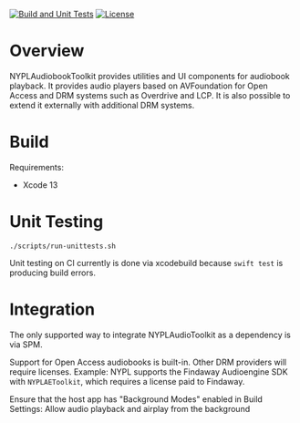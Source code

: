 [![Build and Unit Tests](https://github.com/NYPL-Simplified/NYPLAudiobookToolkit/Unit%20Tests/badge.svg)](https://github.com/NYPL-Simplified/NYPLAudiobookToolkit/actions?query=workflow%3A%22Unit%20Tests%22) [![License](https://img.shields.io/badge/License-Apache%202.0-blue.svg)](https://opensource.org/licenses/Apache-2.0)

# Overview

NYPLAudiobookToolkit provides utilities and UI components for audiobook playback.  It provides audio players based on AVFoundation for Open Access and DRM systems such as Overdrive and LCP. It is also possible to extend it externally with additional DRM systems. 

# Build

Requirements: 
- Xcode 13

# Unit Testing

`./scripts/run-unittests.sh` 

Unit testing on CI currently is done via xcodebuild because `swift test` is producing build errors.

# Integration

The only supported way to integrate NYPLAudioToolkit as a dependency is via SPM.

Support for Open Access audiobooks is built-in. Other DRM providers will require licenses. Example: NYPL supports the Findaway Audioengine SDK with `NYPLAEToolkit`, which requires a license paid to Findaway.

Ensure that the host app has "Background Modes" enabled in Build Settings: Allow audio playback and airplay from the background
